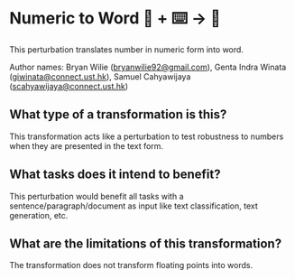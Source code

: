 # Numeric to Word 🦎  + ⌨️ → 🐍
This perturbation translates number in numeric form into word.

Author names: Bryan Wilie (bryanwilie92@gmail.com), Genta Indra Winata (giwinata@connect.ust.hk), Samuel Cahyawijaya (scahyawijaya@connect.ust.hk)

## What type of a transformation is this?
This transformation acts like a perturbation to test robustness to numbers when they are presented in the text form. 

## What tasks does it intend to benefit?
This perturbation would benefit all tasks with a sentence/paragraph/document as input like text classification, text generation, etc.

## What are the limitations of this transformation?
The transformation does not transform floating points into words.
